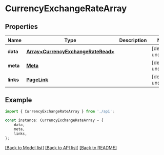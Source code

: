 # CurrencyExchangeRateArray


## Properties

Name | Type | Description | Notes
------------ | ------------- | ------------- | -------------
**data** | [**Array&lt;CurrencyExchangeRateRead&gt;**](CurrencyExchangeRateRead.md) |  | [default to undefined]
**meta** | [**Meta**](Meta.md) |  | [default to undefined]
**links** | [**PageLink**](PageLink.md) |  | [default to undefined]

## Example

```typescript
import { CurrencyExchangeRateArray } from './api';

const instance: CurrencyExchangeRateArray = {
    data,
    meta,
    links,
};
```

[[Back to Model list]](../README.md#documentation-for-models) [[Back to API list]](../README.md#documentation-for-api-endpoints) [[Back to README]](../README.md)
